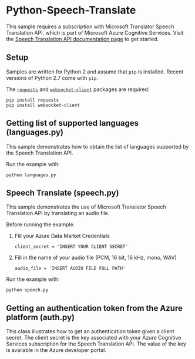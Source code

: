 # Python-Speech-Translate

This sample requires a subscription with Microsoft Translator Speech Translation API, which is part of Microsoft Azure Cognitive Services. Visit the [Speech Translation API documentation page](http://docs.microsofttranslator.com/speech-translate.html) to get started.


## Setup
Samples are written for Python 2 and assume that `pip` is installed. Recent versions of Python 2.7 come with `pip`.

The [`requests`](http://docs.python-requests.org/en/master/) and [`websocket-client`](https://pypi.python.org/pypi/websocket-client) packages are required:

```
pip install requests
pip install websocket-client
```

## Getting list of supported languages (languages.py)
This sample demonstrates how to obtain the list of languages supported by the Speech Translation API. 

Run the example with:

```
python languages.py
```

## Speech Translate (speech.py)
This sample demonstrates the use of Microsoft Translator Speech Translation API by translating an audio file.

Before running the example.

1. Fill your Azure Data Market Credentials

   ```client_secret = 'INSERT YOUR CLIENT SECRET'```

1. Fill in the name of your audio file (PCM, 16 bit, 16 kHz, mono, WAV)

    ```audio_file = 'INSERT AUDIO FILE FULL PATH'```

Run the example with:

```
python speech.py
```

## Getting an authentication token from the Azure platform (auth.py)
This class illustrates how to get an authentication token given a client secret. The client secret is the key associated with your Azure Cognitive Services subscription for the Speech Translation API. The value of the key is available in the Azure developer portal.

